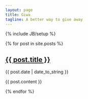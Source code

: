 ```yaml
---
layout: page
title: Giwa
tagline: A better way to give away
---
```

{% include JB/setup %}

{% for post in site.posts %}
  <h2 class="post-title"><a href="{{ post.url }}">{{ post.title }}</a></h2>
  <p class="post-meta">{{ post.date | date_to_string }}</p>
  <p class="post-excerpt">{{ post.content }}</p>
{% endfor %}
